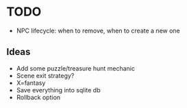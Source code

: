 # TODO
* NPC lifecycle: when to remove, when to create a new one


## Ideas
* Add some puzzle/treasure hunt mechanic
* Scene exit strategy?
* X=fantasy
* Save everything into sqlite db
* Rollback option
